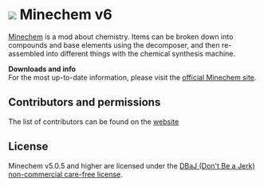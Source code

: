 ![](http://jakimfett.com/minechem_alchemy_banner.jpg)
Minechem v6
=========

[Minechem](http://jakimfett.github.io/Minechem) is a mod about chemistry. Items can be broken down into compounds and base elements using the decomposer, and then re-assembled into different things with the chemical synthesis machine.

**Downloads and info**  
For the most up-to-date information, please visit the [official Minechem site](http://jakimfett.github.io/Minechem).


## Contributors and permissions
The list of contributors can be found on the [website](http://www.minechemmod.com/index.php/docs/11-contributors)

## License
Minechem v5.0.5 and higher are licensed under the [DBaJ (Don't Be a Jerk) non-commercial care-free license](https://github.com/jakimfett/DBaJ).
